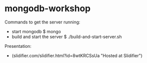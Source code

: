 mongodb-workshop
================

Commands to get the server running: 
- start mongodb
$ mongo
- build and start the server
$ ./build-and-start-server.sh

Presentation:
- (slidifier.com/slidifier.html?id=8wtKRCSsUa "Hosted at Slidifier")
